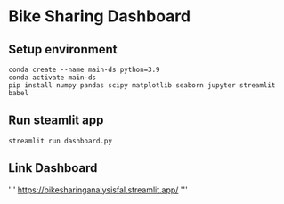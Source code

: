 # Bike Sharing Dashboard

## Setup environment

```
conda create --name main-ds python=3.9
conda activate main-ds
pip install numpy pandas scipy matplotlib seaborn jupyter streamlit babel
```

## Run steamlit app

```
streamlit run dashboard.py
```


## Link Dashboard

'''
https://bikesharinganalysisfal.streamlit.app/
'''
